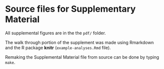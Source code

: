 # Source files for Supplementary Material

All supplemental figures are in the the `pdf/` folder.

The walk through portion of the supplement was made using Rmarkdown and the R package **knitr** (`example-analyses.Rmd` file).

Remaking the Supplemental Material file from source can be done by typing `make`.